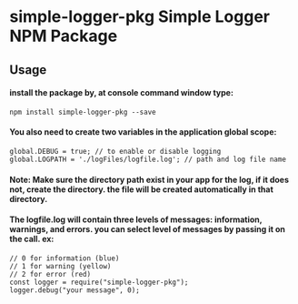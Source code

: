 # simple-logger-pkg Simple Logger NPM Package
## Usage
#### install the package by, at console command window type: 
```
npm install simple-logger-pkg --save
```
#### You also need to create two variables in the application global scope:
```
global.DEBUG = true; // to enable or disable logging
global.LOGPATH = './logFiles/logfile.log'; // path and log file name 
```
#### Note: Make sure the directory path exist in your app for the log, if it does not, create the directory. the file will be created automatically in that directory.
#### The logfile.log will contain three levels of messages: information, warnings, and errors. you can select level of messages by passing it on the call. ex:
```
// 0 for information (blue)
// 1 for warning (yellow)
// 2 for error (red)
const logger = require("simple-logger-pkg");
logger.debug("your message", 0); 
```